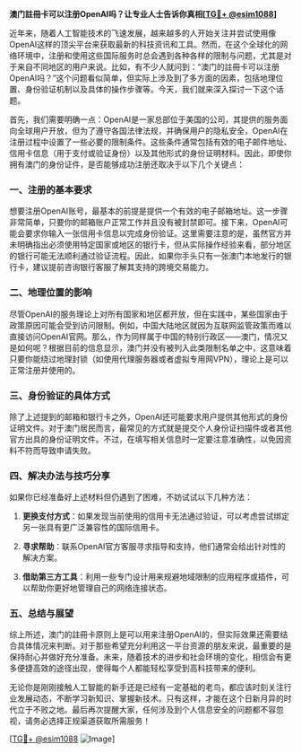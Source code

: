 **澳门註冊卡可以注册OpenAI吗？让专业人士告诉你真相[[TG💪+ @esim1088](https://t.me/s/esim1088)]**

近年来，随着人工智能技术的飞速发展，越来越多的人开始关注并尝试使用像OpenAI这样的顶尖平台来获取最新的科技资讯和工具。然而，在这个全球化的网络环境中，注册和使用这些国际服务时总会遇到各种各样的限制与问题，尤其是对于来自不同地区的用户来说。比如，有不少人就问到：“澳门的註冊卡可以注册OpenAI吗？”这个问题看似简单，但实际上涉及到了多方面的因素，包括地理位置、身份验证机制以及具体的操作步骤等。今天，我们就来深入探讨一下这个话题。

首先，我们需要明确一点：OpenAI是一家总部位于美国的公司，其提供的服务面向全球用户开放，但为了遵守各国法律法规，并确保用户的隐私安全，OpenAI在注册过程中设置了一些必要的限制条件。这些条件通常包括有效的电子邮件地址、信用卡信息（用于支付或验证身份）以及其他形式的身份证明材料。因此，即使你拥有澳门的身份证件，是否能够成功注册还取决于以下几个关键点：

### 一、注册的基本要求

想要注册OpenAI账号，最基本的前提是提供一个有效的电子邮箱地址。这一步骤非常简单，只要你的邮箱账户正常工作并且没有被封禁即可。接下来，OpenAI可能会要求你输入一张信用卡信息以完成身份验证。这里需要注意的是，虽然官方并未明确指出必须使用特定国家或地区的银行卡，但从实际操作经验来看，部分地区的银行可能无法顺利通过验证流程。因此，如果你手头只有一张澳门本地发行的银行卡，建议提前咨询银行客服了解其支持的跨境交易能力。

### 二、地理位置的影响

尽管OpenAI的服务理论上对所有国家和地区都开放，但在实践中，某些国家由于政策原因可能会受到访问限制。例如，中国大陆地区就因为互联网监管政策而难以直接访问OpenAI官网。那么，作为同样属于中国的特别行政区——澳门，情况又是如何呢？根据目前的信息显示，澳门并没有被列入此类限制名单之中，这意味着只要你能绕过地理封锁（如使用代理服务器或者虚拟专用网VPN），理论上是可以正常注册并使用的。

### 三、身份验证的具体方式

除了上述提到的邮箱和银行卡之外，OpenAI还可能要求用户提供其他形式的身份证明文件。对于澳门居民而言，最常见的方式就是提交个人身份证扫描件或者其他官方出具的身份证明文件。不过，在填写相关信息时一定要注意准确性，以免因资料不符而导致申请失败。

### 四、解决办法与技巧分享

如果你已经准备好上述材料但仍遇到了困难，不妨试试以下几种方法：

1. **更换支付方式**：如果发现当前使用的信用卡无法通过验证，可以考虑尝试绑定另一张具有更广泛兼容性的国际信用卡。
   
2. **寻求帮助**：联系OpenAI官方客服寻求指导和支持，他们通常会给出针对性的解决方案。

3. **借助第三方工具**：利用一些专门设计用来规避地域限制的应用程序或插件，可以帮助你更好地管理自己的网络连接状态。

### 五、总结与展望

综上所述，澳门的註冊卡原则上是可以用来注册OpenAI的，但实际效果还需要结合具体情况来判断。对于那些希望充分利用这一平台资源的朋友来说，最重要的是保持耐心并做好充分准备。未来，随着技术的进步和社会环境的变化，相信会有更多便捷高效的途径出现，使得每个人都能轻松享受到高科技带来的便利。

无论你是刚刚接触人工智能的新手还是已经有一定基础的老鸟，都应该时刻关注行业发展动态，不断学习新知识、掌握新技术。只有这样，才能在这个日新月异的时代立于不败之地。最后再次提醒大家，任何涉及到个人信息安全的问题都不容忽视，请务必选择正规渠道获取所需服务！

[[TG💪+ @esim1088](https://t.me/s/esim1088) ![Image](https://i.postimg.cc/4NQfJmqS/Snipaste-2025-05-13-00-14-12.png)]